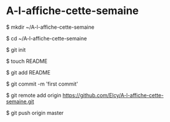 A-l-affiche-cette-semaine
=========================

$ mkdir ~/A-l-affiche-cette-semaine

$ cd ~/A-l-affiche-cette-semaine

$ git init

$ touch README

$ git add README

$ git commit -m 'first commit'

$ git remote add origin https://github.com/Elcy/A-l-affiche-cette-semaine.git

$ git push origin master
